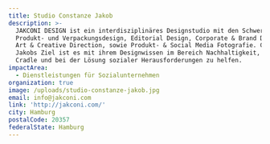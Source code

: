 ```yaml
---
title: Studio Constanze Jakob
description: >-
  JAKCONI DESIGN ist ein interdisziplinäres Designstudio mit den Schwerpunkten
  Produkt- und Verpackungsdesign, Editorial Design, Corporate & Brand Design,
  Art & Creative Direction, sowie Produkt- & Social Media Fotografie. Constanze
  Jakobs Ziel ist es mit ihrem Designwissen im Bereich Nachhaltigkeit, Cradle to
  Cradle und bei der Lösung sozialer Herausforderungen zu helfen.
impactArea:
  - Dienstleistungen für Sozialunternehmen
organization: true
image: /uploads/studio-constanze-jakob.jpg
email: info@jakconi.com
link: 'http://jakconi.com/'
city: Hamburg
postalCode: 20357
federalState: Hamburg
---
```

